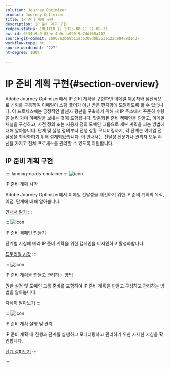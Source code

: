 ```yaml
---
solution: Journey Optimizer
product: Journey Optimizer
title: IP 준비 계획 구현
description: IP 준비 계획 구현
redpen-status: CREATED_||_2025-08-11_21-08-31
exl-id: 6f34e9c9-05ae-4a9c-b099-9a7ddf68a412
source-git-commit: 2b907a3be8b11ac6308d0b563e122c88478d1d37
workflow-type: ht
source-wordcount: '227'
ht-degree: 100%

---
```


# IP 준비 계획 구현{#section-overview}

Adobe Journey Optimizer에서 IP 준비 계획을 구현하면 이메일 제공자와 점진적으로 신뢰를 구축하여 이메일이 스팸 폴더가 아닌 받은 편지함에 도달하도록 할 수 있습니다. 이 프로세스에는 긍정적인 발신자 평판을 구축하기 위해 새 IP 주소에서 꾸준히 수량을 늘려 가며 이메일을 보내는 것이 포함됩니다. 맞춤화된 준비 캠페인을 만들고, 이메일 채널을 구성하고, 사전 정의 또는 사용자 정의 도메인 그룹으로 세부 계획을 짜는 방법에 대해 알아봅니다. 단계 및 실행 정의부터 진행 상황 모니터링까지, 각 단계는 이메일 전달성을 최적화하기 위해 설계되었습니다. 이 안내서는 전달성 전문가나 관리자 모두 확신을 가지고 전체 프로세스를 관리할 수 있도록 지원합니다.

## IP 준비 계획 구현

:::: landing-cards-container
:::
![icon](https://cdn.experienceleague.adobe.com/icons/book.svg?lang=ko)

IP 준비 계획 시작

Adobe Journey Optimizer에서 이메일 전달성을 개선하기 위한 IP 준비 계획의 목적, 이점, 단계에 대해 알아봅니다.

[안내서 읽기](../using/configuration/ip-warmup-gs.md)
:::

:::
![icon](https://cdn.experienceleague.adobe.com/icons/circle-play.svg?lang=ko)

IP 준비 캠페인 만들기

단계별 지침에 따라 IP 준비 계획을 위한 캠페인을 디자인하고 활성화합니다.

[튜토리얼 시작](../using/configuration/ip-warmup-campaign.md)
:::

:::
![icon](https://cdn.experienceleague.adobe.com/icons/gear.svg?lang=ko)

IP 준비 계획을 만들고 관리하는 방법

권한 설정 및 도메인 그룹 준비를 포함하여 IP 준비 계획을 만들고 구성하고 관리하는 방법을 알아봅니다.

[자세히 알아보기](../using/configuration/ip-warmup-plan.md)
:::

:::
![icon](https://cdn.experienceleague.adobe.com/icons/list-check.svg?lang=ko)

IP 준비 계획 실행 및 관리

IP 준비 계획 내 진행과 단계를 실행하고 모니터링하고 관리하기 위한 자세한 지침을 확인합니다.

[단계 살펴보기](../using/configuration/ip-warmup-execution.md)
:::

::::

